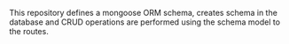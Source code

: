 This repository defines a mongoose ORM schema, creates schema in the database and CRUD operations are performed using the schema model to the routes.
